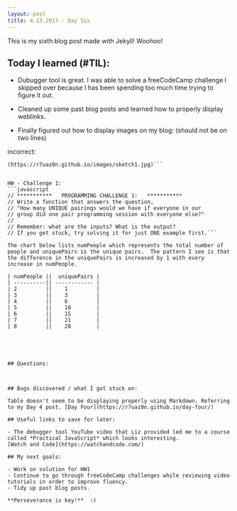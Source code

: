 ```yaml
---
layout: post
title: 4.13.2017 - Day Six 
---
```


This is my sixth blog post made with Jekyll! Woohoo! 

## Today I learned (#TIL):

- Dubugger tool is great.  I was able to solve a freeCodeCamp challenge I skipped over because I has been spending too much time trying to figure it out.   

- Cleaned up some past blog posts and learned how to properly display weblinks.

- Finally figured out how to display images on my blog: (should not be on two lines)

incorrect:
```![image_of_visualized_sketch]
(https://r7uaz0n.github.io/images/sketch1.jpg)```


HW - Challenge 1:
```javascript
// ***********   PROGRAMMING CHALLENGE 1:   ***********
// Write a function that answers the question,
// "How many UNIQUE pairings would we have if everyone in our
// group did one pair programming session with everyone else?"
//
// Remember: what are the inputs? What is the output?
// If you get stuck, try solving it for just ONE example first.```

The chart below lists numPeople which represents the total number of people and uniquePairs is the unique pairs.  The pattern I see is that the difference in the uniquePairs is increased by 1 with every increase in numPeople. 

| numPeople ||  uniquePairs |
| ----------|| ------------ |
| 2         ||    1         |
| 3         ||    3         |
| 4         ||    6         |
| 5         ||    10        |
| 6         ||    15        |
| 7         ||    21        |
| 8         ||    28        |





## Questions:



## Bugs discovered / what I got stuck on:

Table doesn't seem to be displaying properly using Markdown. Referring to my Day 4 post. [Day Four](https://r7uaz0n.github.io/day-four/)

## Useful links to save for later:

- The debugger tool YouTube video that Liz provided led me to a course called *Practical JavaScript* which looks interesting.
[Watch and Code](https://watchandcode.com/)

## My next goals:

- Work on solution for HW1
- Continue to go through freeCodeCamp challenges while reviewing video tutorials in order to improve fluency.
- Tidy up past blog posts. 

**Perseverance is key!**  :)







